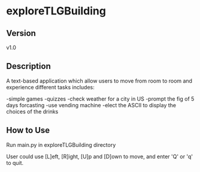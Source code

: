 # exploreTLGBuilding

## Version
v1.0
## Description
A text-based application which allow users to move from room to room and experience different tasks includes: 

-simple games
-quizzes
-check weather for a city in US
  -prompt the fig of 5 days forcasting 
-use vending machine
  -elect the ASCII to display the choices of the drinks

## How to Use 
Run main.py in exploreTLGBuilding directory

User could use [L]eft, [R]ight, [U]p and [D]own to move, and enter 'Q' or 'q' to quit.


